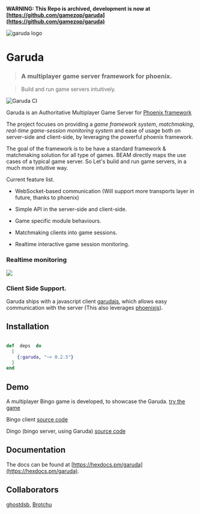 **WARNING: This Repo is archived, development is now at [https://github.com/gamezop/garuda](https://github.com/gamezop/garuda)**



![garuda logo](assets/garuda_title.png?raw=true  "title")

# Garuda

> ### A multiplayer game server framework for phoenix.

> Build and run game servers intuitively.



![Garuda CI](https://github.com/madclaws/garuda/workflows/Garuda%20CI/badge.svg)

Garuda is an Authoritative Multiplayer Game Server for [Phoenix framework](https://www.phoenixframework.org/)

  

The project focuses on providing a *game framework system*, *matchmaking*, *real-time game-session monitoring system* and ease of usage both on server-side and client-side, by leveraging the powerful phoenix framework.

  

The goal of the framework is to be have a standard framework & matchmaking solution for all type of games. BEAM directly maps the use cases of a typical game server. So Let's build and run game servers, in a much more intuitive way.


Current feature list.

- WebSocket-based communication (Will support more transports layer in future, thanks to phoenix)

- Simple API in the server-side and client-side.

- Game specific module behaviours.

- Matchmaking clients into game sessions.

- Realtime interactive game session monitoring.

  
  

### Realtime monitoring

![](assets/Garuda.gif)

### Client Side Support.

Garuda ships with a javascript client [garudajs](https://github.com/madclaws/garudajs), which allows easy communication with the server (This also leverages [phoenixjs](https://hexdocs.pm/phoenix/js/)).

  

## Installation

```elixir

def  deps  do
  [
    {:garuda, "~> 0.2.5"}
  ]
end

```

## Demo

A multiplayer Bingo game is developed, to showcase the Garuda. [try the game](https://madclaws.github.io/Bingo/)

  
Bingo client [source code](https://github.com/madclaws/Bingo)

Dingo (bingo server, using Garuda) [source code](https://github.com/madclaws/Dingo)

## Documentation

The docs can be found at [https://hexdocs.pm/garuda](https://hexdocs.pm/garuda).

## Collaborators

[ghostdsb](https://github.com/ghostdsb), [Brotchu](https://github.com/Brotchu)

